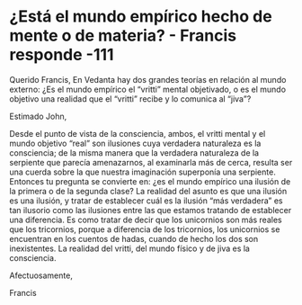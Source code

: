 # ¿Está el mundo empírico hecho de mente o de materia? - Francis responde -111

Querido Francis, En Vedanta hay dos grandes teorías en relación al mundo externo: ¿Es el mundo empírico el “vritti” mental objetivado, o es el mundo objetivo una realidad que el “vritti” recibe y lo comunica al “jiva”?

Estimado John,

Desde el punto de vista de la consciencia, ambos, el vritti mental y el mundo objetivo “real” son ilusiones cuya verdadera naturaleza es la consciencia; de la misma manera que la verdadera naturaleza de la serpiente que parecía amenazarnos, al examinarla más de cerca, resulta ser una cuerda sobre la que nuestra imaginación superponía una serpiente. Entonces tu pregunta se convierte en: ¿es el mundo empírico una ilusión de la primera o de la segunda clase? La realidad del asunto es que una ilusión es una ilusión, y tratar de establecer cuál es la ilusión “más verdadera” es tan ilusorio como las ilusiones entre las que estamos tratando de establecer una diferencia. Es como tratar de decir que los unicornios son más reales que los tricornios, porque a diferencia de los tricornios, los unicornios se encuentran en los cuentos de hadas, cuando de hecho los dos son inexistentes. La realidad del vritti, del mundo físico y de jiva es la consciencia.

Afectuosamente,

Francis

